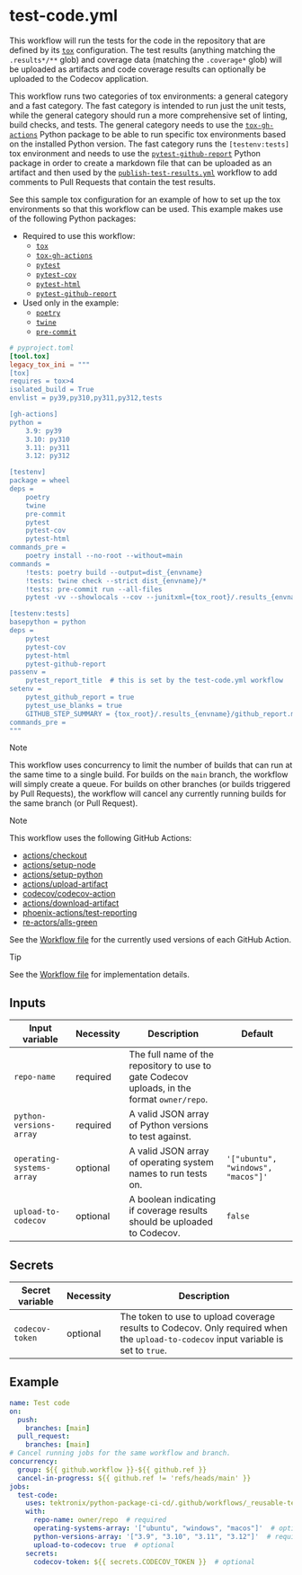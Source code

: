 # test-code.yml

This workflow will run the tests for the code in the repository that are defined by its
[`tox`](https://tox.wiki/en/stable/) configuration. The test results
(anything matching the `.results*/**` glob) and coverage data (matching the `.coverage*` glob)
will be uploaded as artifacts and code coverage results can optionally be uploaded to the Codecov application.

This workflow runs two categories of tox environments: a general category and a fast category. The
fast category is intended to run just the unit tests, while the general category should run a
more comprehensive set of linting, build checks, and tests. The general category needs to use the
[`tox-gh-actions`](https://pypi.org/project/tox-gh-actions/) Python package to be able to run
specific tox environments based on the installed Python version. The fast category runs the
`[testenv:tests]` tox environment and needs to use the
[`pytest-github-report`](https://pypi.org/project/pytest-github-report/) Python package in order
to create a markdown file that can be uploaded as an artifact and then used by the
[`publish-test-results.yml`](./publish-test-results.md) workflow to add comments to Pull Requests
that contain the test results.

See this sample tox configuration for an example of how to set up the tox environments so that
this workflow can be used. This example makes use of the following Python packages:

- Required to use this workflow:
    - [`tox`](https://pypi.org/project/tox/)
    - [`tox-gh-actions`](https://pypi.org/project/tox-gh-actions/)
    - [`pytest`](https://pypi.org/project/pytest/)
    - [`pytest-cov`](https://pypi.org/project/pytest-cov/)
    - [`pytest-html`](https://pypi.org/project/pytest-html/)
    - [`pytest-github-report`](https://pypi.org/project/pytest-github-report/)
- Used only in the example:
    - [`poetry`](https://pypi.org/project/poetry/)
    - [`twine`](https://pypi.org/project/twine/)
    - [`pre-commit`](https://pypi.org/project/pre-commit/)

```toml
# pyproject.toml
[tool.tox]
legacy_tox_ini = """
[tox]
requires = tox>4
isolated_build = True
envlist = py39,py310,py311,py312,tests

[gh-actions]
python =
    3.9: py39
    3.10: py310
    3.11: py311
    3.12: py312

[testenv]
package = wheel
deps =
    poetry
    twine
    pre-commit
    pytest
    pytest-cov
    pytest-html
commands_pre =
    poetry install --no-root --without=main
commands =
    !tests: poetry build --output=dist_{envname}
    !tests: twine check --strict dist_{envname}/*
    !tests: pre-commit run --all-files
    pytest -vv --showlocals --cov --junitxml={tox_root}/.results_{envname}/results.xml --cov-report=term --cov-report=xml:{tox_root}/.coverage_{envname}.xml --cov-report=html:{tox_root}/.results_{envname}/html --self-contained-html --html={tox_root}/.results_{envname}/results.html

[testenv:tests]
basepython = python
deps =
    pytest
    pytest-cov
    pytest-html
    pytest-github-report
passenv =
    pytest_report_title  # this is set by the test-code.yml workflow
setenv =
    pytest_github_report = true
    pytest_use_blanks = true
    GITHUB_STEP_SUMMARY = {tox_root}/.results_{envname}/github_report.md
commands_pre =
"""
```

> [!NOTE]
> This workflow uses concurrency to limit the number of builds that can run at the same time
> to a single build. For builds on the `main` branch, the workflow will simply create a queue.
> For builds on other branches (or builds triggered by Pull Requests), the workflow will cancel
> any currently running builds for the same branch (or Pull Request).

> [!NOTE]
> This workflow uses the following GitHub Actions:
>
> - [actions/checkout](https://github.com/actions/checkout)
> - [actions/setup-node](https://github.com/actions/setup-node)
> - [actions/setup-python](https://github.com/actions/setup-python)
> - [actions/upload-artifact](https://github.com/actions/upload-artifact)
> - [codecov/codecov-action](https://github.com/codecov/codecov-action)
> - [actions/download-artifact](https://github.com/actions/download-artifact)
> - [phoenix-actions/test-reporting](https://github.com/phoenix-actions/test-reporting)
> - [re-actors/alls-green](https://github.com/re-actors/alls-green)
>
> See the [Workflow file][workflow-file] for the currently used versions of each GitHub Action.

> [!TIP]
> See the [Workflow file][workflow-file] for implementation details.

## Inputs

| Input variable            | Necessity | Description                                                                                 | Default                            |
| ------------------------- | --------- | ------------------------------------------------------------------------------------------- | ---------------------------------- |
| `repo-name`               | required  | The full name of the repository to use to gate Codecov uploads, in the format `owner/repo`. |                                    |
| `python-versions-array`   | required  | A valid JSON array of Python versions to test against.                                      |                                    |
| `operating-systems-array` | optional  | A valid JSON array of operating system names to run tests on.                               | `'["ubuntu", "windows", "macos"]'` |
| `upload-to-codecov`       | optional  | A boolean indicating if coverage results should be uploaded to Codecov.                     | `false`                            |

## Secrets

| Secret variable | Necessity | Description                                                                                                                         |
| --------------- | --------- | ----------------------------------------------------------------------------------------------------------------------------------- |
| `codecov-token` | optional  | The token to use to upload coverage results to Codecov. Only required when the `upload-to-codecov` input variable is set to `true`. |

## Example

```yaml
name: Test code
on:
  push:
    branches: [main]
  pull_request:
    branches: [main]
# Cancel running jobs for the same workflow and branch.
concurrency:
  group: ${{ github.workflow }}-${{ github.ref }}
  cancel-in-progress: ${{ github.ref != 'refs/heads/main' }}
jobs:
  test-code:
    uses: tektronix/python-package-ci-cd/.github/workflows/_reusable-test-code.yml@v1.1.1
    with:
      repo-name: owner/repo  # required
      operating-systems-array: '["ubuntu", "windows", "macos"]'  # optional
      python-versions-array: '["3.9", "3.10", "3.11", "3.12"]'  # required
      upload-to-codecov: true  # optional
    secrets:
      codecov-token: ${{ secrets.CODECOV_TOKEN }}  # optional
```

[workflow-file]: ../.github/workflows/_reusable-test-code.yml
